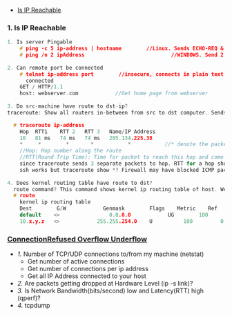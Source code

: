 - [Is IP Reachable](#1)

<a name=1></a>
### 1. Is IP Reachable
```c
1. Is server Pingable
    # ping -c 5 ip-address | hostname        //Linux. Sends ECHO-REQ & recieve ECHO-REP.
    # ping /n 2 ipAddress                            //WINDOWS. Send 2 ECHO-REQ
    
2. Can remote port be connected    
    # telnet ip-address port        //insecure, connects in plain text
      connected
    GET / HTTP/1.1
    host: webserver.com            //Get home page from webserver    
    
3. Do src-machine have route to dst-ip?
traceroute: Show all routers in-between from src to dst computer. Sends ICMP(over UDP). TTL(IP Header) is modified. Traceroute does not use TCP.

  # traceroute ip-address            
    Hop  RTT1    RTT 2   RTT 3   Name/IP Address
    10   81 ms   74 ms   74 ms   205.134.225.38
    *     *        *       *           *           //* denote the packet loss.
    //Hop: Hop number along the route
    //RTT(Round Trip Time): Time for packet to reach this hop and come back. 3 columns, 
    since traceroute sends 3 separate packets to hop. RTT for a hop should be nearly same.
    ssh works but traceroute show *? Firewall may have blocked ICMP packets allowing ssh/tcp packets.
    
4. Does kernel routing table have route to dst?
  route command? This command shows kernel ip routing table of host. We can add route using "route add"
  # route
    kernel ip routing table
    Dest        G/W            Genmask        Flags    Metric    Ref    User-Intf
    default    <>                0.0.0.0            UG        100        0        ens192
    10.x.y.z   <>            255.255.254.0    U          100         0        ens192        <<<< No entry for x.y.z.q    
```

### [ConnectionRefused Overflow Underflow](ConnectionRefused_Overflow_Underflow)
  - *1.* Number of TCP/UDP connections to/from my machine (netstat)
    - Get number of active connections
    - Get number of connections per ip address
    - Get all IP Address connected to your host
  - *2.* Are packets getting dropped at Hardware Level (ip -s link)?
  - *3.* Is Network Bandwidth(bits/second) low and Latency(RTT) high (qperf)?
  - *4.* tcpdump


